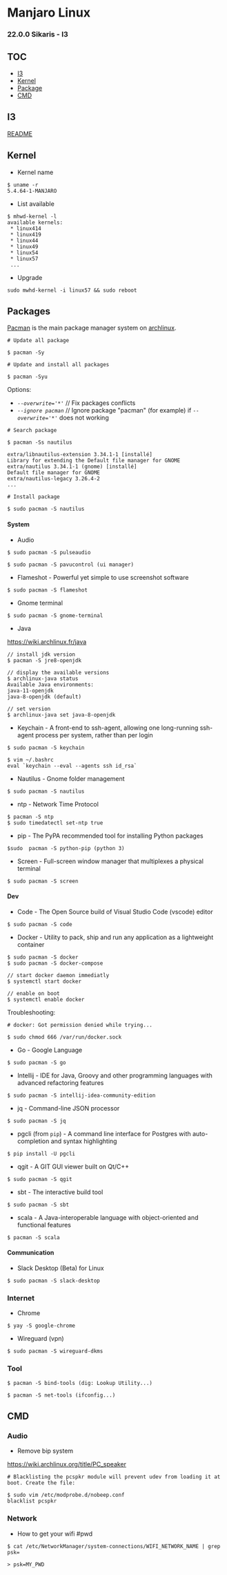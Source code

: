 # Manjaro Linux

### 22.0.0 Sikaris - I3

## TOC

* [I3](#i3)
* [Kernel](#kernel)
* [Package](#packages)
* [CMD](#cmd)

## I3

[README](/i3/README.md)

## Kernel

* Kernel name

```
$ uname -r
5.4.64-1-MANJARO
```

* List available

```
$ mhwd-kernel -l
available kernels:
 * linux414
 * linux419
 * linux44
 * linux49
 * linux54
 * linux57
 ...
```

* Upgrade

```
sudo mwhd-kernel -i linux57 && sudo reboot
```

## Packages

[Pacman](https://wiki.archlinux.fr/pacman) is the main package manager system on [archlinux](https://www.archlinux.org/).

```
# Update all package

$ pacman -Sy
```

```
# Update and install all packages

$ pacman -Syu
```

Options: 

* _`--overwrite='*'`_ // Fix packages conflicts
* _`--ignore pacman`_ // Ignore package "pacman" (for example) if _`--overwrite='*'`_ does not working


```
# Search package

$ pacman -Ss nautilus

extra/libnautilus-extension 3.34.1-1 [installé]
Library for extending the Default file manager for GNOME
extra/nautilus 3.34.1-1 (gnome) [installé]
Default file manager for GNOME
extra/nautilus-legacy 3.26.4-2
...
```

```
# Install package

$ sudo pacman -S nautilus
```

#### System

* Audio

```
$ sudo pacman -S pulseaudio

$ sudo pacman -S pavucontrol (ui manager)
  ```

* Flameshot - Powerful yet simple to use screenshot software

```
$ sudo pacman -S flameshot
```

* Gnome terminal

```
$ sudo pacman -S gnome-terminal
```

* Java

https://wiki.archlinux.fr/java

```
// install jdk version
$ pacman -S jre8-openjdk

// display the available versions
$ archlinux-java status
Available Java environments:
java-11-openjdk
java-8-openjdk (default)

// set version
$ archlinux-java set java-8-openjdk
```

* Keychain - A front-end to ssh-agent, allowing one long-running ssh-agent process per system, rather than per login

```
$ sudo pacman -S keychain

$ vim ~/.bashrc
eval `keychain --eval --agents ssh id_rsa`
```

* Nautilus - Gnome folder management

```
$ sudo pacman -S nautilus
```

* ntp - Network Time Protocol

```
$ pacman -S ntp
$ sudo timedatectl set-ntp true
```

* pip - The PyPA recommended tool for installing Python packages

```
$sudo  pacman -S python-pip (python 3)
```

* Screen - Full-screen window manager that multiplexes a physical terminal

```
$ sudo pacman -S screen
```

#### Dev

* Code - The Open Source build of Visual Studio Code (vscode) editor

```
$ sudo pacman -S code
```

* Docker - Utility to pack, ship and run any application as a lightweight container

```
$ sudo pacman -S docker
$ sudo pacman -S docker-compose

// start docker daemon immediatly
$ systemctl start docker

// enable on boot
$ systemctl enable docker
```

Troubleshooting:

```
# docker: Got permission denied while trying...

$ sudo chmod 666 /var/run/docker.sock
```

* Go - Google Language

```
$ sudo pacman -S go
```

* Intellij - IDE for Java, Groovy and other programming languages with advanced refactoring features

```
$ sudo pacman -S intellij-idea-community-edition
```

* jq - Command-line JSON processor

```
$ sudo pacman -S jq
```

* pgcli (from `pip`) - A command line interface for Postgres with auto-completion and syntax highlighting 

```
$ pip install -U pgcli
```

* qgit - A GIT GUI viewer built on Qt/C++

```
$ sudo pacman -S qgit
```

* sbt - The interactive build tool

```
$ sudo pacman -S sbt
```

* scala - A Java-interoperable language with object-oriented and functional features

```
$ pacman -S scala
```

#### Communication

* Slack Desktop (Beta) for Linux

```
$ sudo pacman -S slack-desktop
```

### Internet

* Chrome

```
$ yay -S google-chrome
```

* Wireguard (vpn)

```
$ sudo pacman -S wireguard-dkms
```

### Tool

```
$ pacman -S bind-tools (dig: Lookup Utility...)

$ pacman -S net-tools (ifconfig...)
```

## CMD

### Audio

* Remove bip system

https://wiki.archlinux.org/title/PC_speaker

```
# Blacklisting the pcspkr module will prevent udev from loading it at boot. Create the file:

$ sudo vim /etc/modprobe.d/nobeep.conf
blacklist pcspkr
```

### Network

* How to get your wifi #pwd
```
$ cat /etc/NetworkManager/system-connections/WIFI_NETWORK_NAME | grep psk=

> psk=MY_PWD
```
